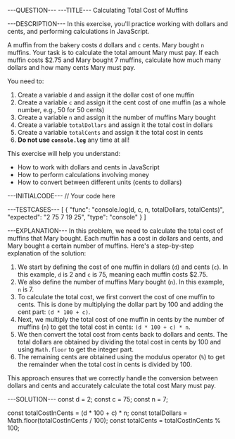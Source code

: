 ---QUESTION---
---TITLE---
Calculating Total Cost of Muffins

---DESCRIPTION---
In this exercise, you'll practice working with dollars and cents, and performing calculations in JavaScript.

A muffin from the bakery costs `d` dollars and  `c` cents. Mary bought `n` muffins. Your task is to calculate the total amount Mary must pay. If each muffin costs $2.75 and Mary bought 7 muffins, calculate how much many dollars and how many cents Mary must pay.

You need to:
1. Create a variable `d` and assign it the dollar cost of one muffin
2. Create a variable `c` and assign it the cent cost of one muffin (as a whole number, e.g., 50 for 50 cents)
3. Create a variable `n` and assign it the number of muffins Mary bought
4. Create a variable `totalDollars` and assign it the total cost in dollars 
5. Create a variable `totalCents` and assign it the total cost in cents
6. **Do not use `console.log`** any time at all!


This exercise will help you understand:
- How to work with dollars and cents in JavaScript
- How to perform calculations involving money
- How to convert between different units (cents to dollars)

---INITIALCODE---
// Your code here



---TESTCASES---
[
  { "func": "console.log(d, c, n, totalDollars, totalCents)", "expected": "2 75 7 19 25", "type": "console" }
]

---EXPLANATION---
In this problem, we need to calculate the total cost of muffins that Mary bought. Each muffin has a cost in dollars and cents, and Mary bought a certain number of muffins. Here's a step-by-step explanation of the solution:

1. We start by defining the cost of one muffin in dollars (`d`) and cents (`c`). In this example, `d` is 2 and `c` is 75, meaning each muffin costs $2.75.
2. We also define the number of muffins Mary bought (`n`). In this example, `n` is 7.
3. To calculate the total cost, we first convert the cost of one muffin to cents. This is done by multiplying the dollar part by 100 and adding the cent part: `(d * 100 + c)`.
4. Next, we multiply the total cost of one muffin in cents by the number of muffins (`n`) to get the total cost in cents: `(d * 100 + c) * n`.
5. We then convert the total cost from cents back to dollars and cents. The total dollars are obtained by dividing the total cost in cents by 100 and using `Math.floor` to get the integer part.
6. The remaining cents are obtained using the modulus operator (`%`) to get the remainder when the total cost in cents is divided by 100.

This approach ensures that we correctly handle the conversion between dollars and cents and accurately calculate the total cost Mary must pay.

---SOLUTION---
const d = 2;
const c = 75;
const n = 7;

const totalCostInCents = (d * 100 + c) * n;
const totalDollars = Math.floor(totalCostInCents / 100);
const totalCents = totalCostInCents % 100;
